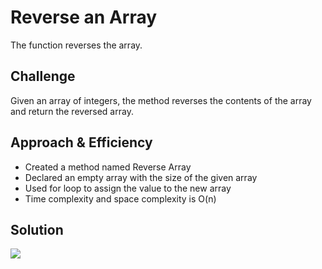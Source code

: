 # Reverse an Array
The function reverses the array.

## Challenge
Given an array of integers, the method reverses the contents of the array and return the reversed array.

## Approach & Efficiency
- Created a method named Reverse Array 
- Declared an empty array with the size of the given array
- Used for loop to assign the value to the new array
- Time complexity and space complexity is O(n)

## Solution
![](./assets/lab01.jpeg)
